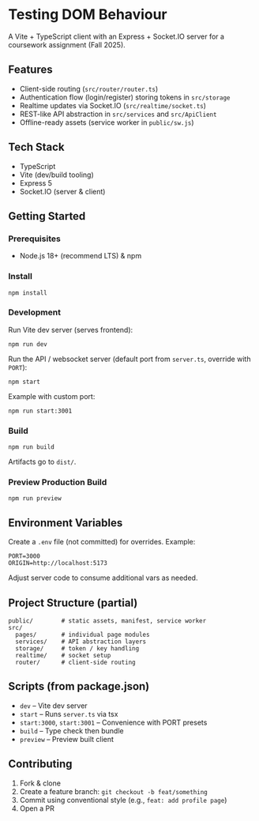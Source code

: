 # Testing DOM Behaviour

A Vite + TypeScript client with an Express + Socket.IO server for a coursework assignment (Fall 2025).

## Features

- Client-side routing (`src/router/router.ts`)
- Authentication flow (login/register) storing tokens in `src/storage`
- Realtime updates via Socket.IO (`src/realtime/socket.ts`)
- REST-like API abstraction in `src/services` and `src/ApiClient`
- Offline-ready assets (service worker in `public/sw.js`)

## Tech Stack

- TypeScript
- Vite (dev/build tooling)
- Express 5
- Socket.IO (server & client)

## Getting Started

### Prerequisites

- Node.js 18+ (recommend LTS) & npm

### Install

```
npm install
```

### Development

Run Vite dev server (serves frontend):

```
npm run dev
```

Run the API / websocket server (default port from `server.ts`, override with `PORT`):

```
npm start
```

Example with custom port:

```
npm run start:3001
```

### Build

```
npm run build
```

Artifacts go to `dist/`.

### Preview Production Build

```
npm run preview
```

## Environment Variables

Create a `.env` file (not committed) for overrides.
Example:

```
PORT=3000
ORIGIN=http://localhost:5173
```

Adjust server code to consume additional vars as needed.

## Project Structure (partial)

```
public/        # static assets, manifest, service worker
src/
  pages/       # individual page modules
  services/    # API abstraction layers
  storage/     # token / key handling
  realtime/    # socket setup
  router/      # client-side routing
```

## Scripts (from package.json)

- `dev` – Vite dev server
- `start` – Runs `server.ts` via tsx
- `start:3000`, `start:3001` – Convenience with PORT presets
- `build` – Type check then bundle
- `preview` – Preview built client

## Contributing

1. Fork & clone
2. Create a feature branch: `git checkout -b feat/something`
3. Commit using conventional style (e.g., `feat: add profile page`)
4. Open a PR
